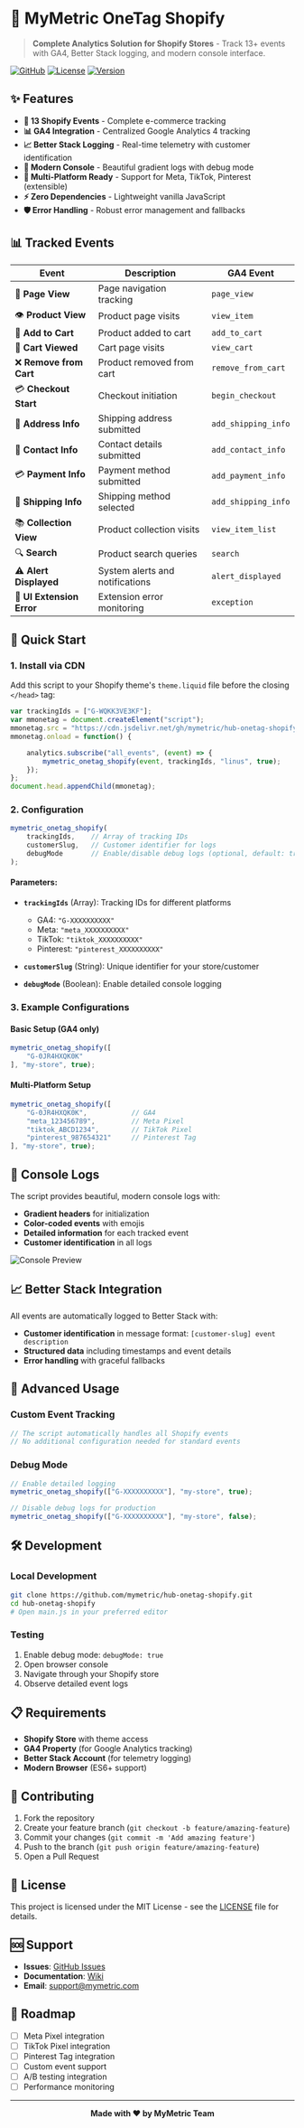 # 🚀 MyMetric OneTag Shopify

> **Complete Analytics Solution for Shopify Stores** - Track 13+ events with GA4, Better Stack logging, and modern console interface.

[![GitHub](https://img.shields.io/badge/GitHub-mymetric%2Fhub--onetag--shopify-blue?style=flat-square&logo=github)](https://github.com/mymetric/hub-onetag-shopify)
[![License](https://img.shields.io/badge/License-MIT-green?style=flat-square)](LICENSE)
[![Version](https://img.shields.io/badge/Version-1.0.0-orange?style=flat-square)](https://github.com/mymetric/hub-onetag-shopify/releases)

## ✨ Features

- **🎯 13 Shopify Events** - Complete e-commerce tracking
- **📊 GA4 Integration** - Centralized Google Analytics 4 tracking
- **📈 Better Stack Logging** - Real-time telemetry with customer identification
- **🎨 Modern Console** - Beautiful gradient logs with debug mode
- **🔧 Multi-Platform Ready** - Support for Meta, TikTok, Pinterest (extensible)
- **⚡ Zero Dependencies** - Lightweight vanilla JavaScript
- **🛡️ Error Handling** - Robust error management and fallbacks

## 📊 Tracked Events

| Event | Description | GA4 Event |
|-------|-------------|-----------|
| 📄 **Page View** | Page navigation tracking | `page_view` |
| 👁️ **Product View** | Product page visits | `view_item` |
| 🛒 **Add to Cart** | Product added to cart | `add_to_cart` |
| 🛒 **Cart Viewed** | Cart page visits | `view_cart` |
| ❌ **Remove from Cart** | Product removed from cart | `remove_from_cart` |
| 💳 **Checkout Start** | Checkout initiation | `begin_checkout` |
| 📍 **Address Info** | Shipping address submitted | `add_shipping_info` |
| 📧 **Contact Info** | Contact details submitted | `add_contact_info` |
| 💳 **Payment Info** | Payment method submitted | `add_payment_info` |
| 🚚 **Shipping Info** | Shipping method selected | `add_shipping_info` |
| 📚 **Collection View** | Product collection visits | `view_item_list` |
| 🔍 **Search** | Product search queries | `search` |
| ⚠️ **Alert Displayed** | System alerts and notifications | `alert_displayed` |
| 🚨 **UI Extension Error** | Extension error monitoring | `exception` |

## 🚀 Quick Start

### 1. Install via CDN

Add this script to your Shopify theme's `theme.liquid` file before the closing `</head>` tag:

```js
var trackingIds = ["G-WQKK3VE3KF"];
var mmonetag = document.createElement("script");
mmonetag.src = "https://cdn.jsdelivr.net/gh/mymetric/hub-onetag-shopify@main/main.js";
mmonetag.onload = function() {

    analytics.subscribe("all_events", (event) => {
        mymetric_onetag_shopify(event, trackingIds, "linus", true);
    });
};
document.head.appendChild(mmonetag);
```

### 2. Configuration

```javascript
mymetric_onetag_shopify(
    trackingIds,    // Array of tracking IDs
    customerSlug,   // Customer identifier for logs
    debugMode       // Enable/disable debug logs (optional, default: true)
);
```

#### Parameters:
- **`trackingIds`** (Array): Tracking IDs for different platforms
  - GA4: `"G-XXXXXXXXXX"`
  - Meta: `"meta_XXXXXXXXXX"`
  - TikTok: `"tiktok_XXXXXXXXXX"`
  - Pinterest: `"pinterest_XXXXXXXXXX"`

- **`customerSlug`** (String): Unique identifier for your store/customer
- **`debugMode`** (Boolean): Enable detailed console logging

### 3. Example Configurations

#### Basic Setup (GA4 only)
```javascript
mymetric_onetag_shopify([
    "G-0JR4HXQK0K"
], "my-store", true);
```

#### Multi-Platform Setup
```javascript
mymetric_onetag_shopify([
    "G-0JR4HXQK0K",           // GA4
    "meta_123456789",         // Meta Pixel
    "tiktok_ABCD1234",        // TikTok Pixel
    "pinterest_987654321"     // Pinterest Tag
], "my-store", true);
```

## 🎨 Console Logs

The script provides beautiful, modern console logs with:
- **Gradient headers** for initialization
- **Color-coded events** with emojis
- **Detailed information** for each tracked event
- **Customer identification** in all logs

![Console Preview](https://via.placeholder.com/600x200/667eea/ffffff?text=Modern+Console+Logs)

## 📈 Better Stack Integration

All events are automatically logged to Better Stack with:
- **Customer identification** in message format: `[customer-slug] event description`
- **Structured data** including timestamps and event details
- **Error handling** with graceful fallbacks

## 🔧 Advanced Usage

### Custom Event Tracking
```javascript
// The script automatically handles all Shopify events
// No additional configuration needed for standard events
```

### Debug Mode
```javascript
// Enable detailed logging
mymetric_onetag_shopify(["G-XXXXXXXXXX"], "my-store", true);

// Disable debug logs for production
mymetric_onetag_shopify(["G-XXXXXXXXXX"], "my-store", false);
```

## 🛠️ Development

### Local Development
```bash
git clone https://github.com/mymetric/hub-onetag-shopify.git
cd hub-onetag-shopify
# Open main.js in your preferred editor
```

### Testing
1. Enable debug mode: `debugMode: true`
2. Open browser console
3. Navigate through your Shopify store
4. Observe detailed event logs

## 📋 Requirements

- **Shopify Store** with theme access
- **GA4 Property** (for Google Analytics tracking)
- **Better Stack Account** (for telemetry logging)
- **Modern Browser** (ES6+ support)

## 🤝 Contributing

1. Fork the repository
2. Create your feature branch (`git checkout -b feature/amazing-feature`)
3. Commit your changes (`git commit -m 'Add amazing feature'`)
4. Push to the branch (`git push origin feature/amazing-feature`)
5. Open a Pull Request

## 📄 License

This project is licensed under the MIT License - see the [LICENSE](LICENSE) file for details.

## 🆘 Support

- **Issues**: [GitHub Issues](https://github.com/mymetric/hub-onetag-shopify/issues)
- **Documentation**: [Wiki](https://github.com/mymetric/hub-onetag-shopify/wiki)
- **Email**: support@mymetric.com

## 🎯 Roadmap

- [ ] Meta Pixel integration
- [ ] TikTok Pixel integration  
- [ ] Pinterest Tag integration
- [ ] Custom event support
- [ ] A/B testing integration
- [ ] Performance monitoring

---

<div align="center">
  <strong>Made with ❤️ by MyMetric Team</strong>
</div>